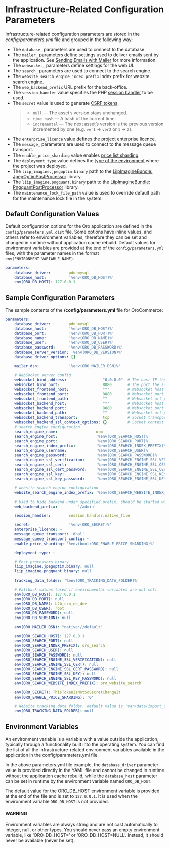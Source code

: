 <a id="installation-parameters-yml-description"></a>

# Infrastructure-Related Configuration Parameters

Infrastructure-related configuration parameters are stored in the *config/parameters.yml* file and grouped in the following way:

* The `database_` parameters are used to connect to the database.
* The `mailer_` parameters define settings used to deliver emails sent by the application. See <a href="https://symfony.com/doc/current/mailer.html#transport-setup" target="_blank">Sending Emails with Mailer</a> for more information.
* The `websocket_` parameters define settings for the web UI.
* The `search_` parameters are used to connect to the search engine.
* The `website_search_engine_index_prefix` index prefix for website search engine.
* The `web_backend_prefix` URL prefix for the back-office.
* The `session_handler` value specifies the PHP <a href="https://symfony.com/doc/5.4/components/http_foundation/session_configuration.html#save-handlers" target="_blank">session handler</a> to be used.
* The `secret` value is used to generate <a href="https://symfony.com/doc/5.4/security/csrf.html" target="_blank">CSRF tokens</a>.
  > * `null` — The asset’s version stays unchanged.
  > * `time_hash` — A hash of the current time.
  > * `incremental` — The next asset’s version is the previous version incremented by one (e.g. `ver1` -> `ver2` or `1` -> `2`).
* The `enterprise_licence` value defines the project enterprise licence.
* The `message_` parameters are used to connect to the message queue transport.
* The `enable_price_sharding` value enables [price list sharding](../../../bundles/commerce/PricingBundle/price-list-sharding.md#admin-price-list-sharding).
* The `deployment_type` value defines the [type of the environment](environment-type-based-configuration.md#environment-type-based-configuration) where the project was deployed.
* The `liip_imagine.jpegoptim.binary` path to the <a href="https://github.com/liip/LiipImagineBundle/blob/afa4193c7fde027426ebb19e73878cd026438bbd/Resources/doc/post-processors/jpeg-optim.rst" target="_blank">LiipImagineBundle: JpegOptimPostProcessor</a> library.
* The `liip_imagine.pngquant.binary` path to the <a href="https://github.com/liip/LiipImagineBundle/blob/afa4193c7fde027426ebb19e73878cd026438bbd/Resources/doc/post-processors/png-quant.rst" target="_blank">LiipImagineBundle: PngquantPostProcessor</a> library.
* The `maintenance_lock_file_path` value is used to override default path for the maintenance lock file in the system.

<a id="book-installation-github-clone-configuration-params-default"></a>

## Default Configuration Values

Default configuration options for the Oro application are defined in the `config/parameters.yml.dist` file. Some options have inline values, and others refer to environment variables, therefore they can be set and changed in runtime without application cache rebuild. Default values for environment variables are provided at the end of the `config/parameters.yml` files, with the parameter names in the format `env(ENVIRONMENT_VARIABLE_NAME)`.

```yaml
parameters:
    database_driver:        pdo_mysql
    database_host:          '%env(ORO_DB_HOST)%'
    env(ORO_DB_HOST): 127.0.0.1
```

## Sample Configuration Parameters

The sample contents of the **<installation directory>/config/parameters.yml** file for OroCommerce:

```yaml
parameters:
    database_driver:        pdo_mysql
    database_host:          '%env(ORO_DB_HOST)%'
    database_port:          '%env(ORO_DB_PORT)%'
    database_name:          '%env(ORO_DB_NAME)%'
    database_user:          '%env(ORO_DB_USER)%'
    database_password:      '%env(ORO_DB_PASSWORD)%'
    database_server_version: '%env(ORO_DB_VERSION)%'
    database_driver_options: []

    mailer_dsn:             '%env(ORO_MAILER_DSN)%'

    # WebSocket server config
    websocket_bind_address:                "0.0.0.0"  # The host IP the socket server will bind to
    websocket_bind_port:                   8080       # The port the socket server will listen on
    websocket_frontend_host:               "*"        # Websocket host the browser will connect to
    websocket_frontend_port:               8080       # Websocket port the browser will connect to
    websocket_frontend_path:               ""         # Websocket url path the browser will connect to (for example "/websocket" or "/ws")
    websocket_backend_host:                "*"        # Websocket host the application server will connect to
    websocket_backend_port:                8080       # Websocket port the application server will connect to
    websocket_backend_path:                ""         # Websocket url path the application server will connect to (for example "/websocket" or "/ws")
    websocket_backend_transport:           tcp        # Socket transport (for example "tcp", "ssl" or "tls")
    websocket_backend_ssl_context_options: {}         # Socket context options, usually needed when using secure transport
    # search engine configuration
    search_engine_name:                 orm
    search_engine_host:                 '%env(ORO_SEARCH_HOST)%'
    search_engine_port:                 '%env(ORO_SEARCH_PORT)%'
    search_engine_index_prefix:         '%env(ORO_SEARCH_INDEX_PREFIX)%'
    search_engine_username:             '%env(ORO_SEARCH_USER)%'
    search_engine_password:             '%env(ORO_SEARCH_PASSWORD)%'
    search_engine_ssl_verification:     '%env(ORO_SEARCH_ENGINE_SSL_VERIFICATION)%'
    search_engine_ssl_cert:             '%env(ORO_SEARCH_ENGINE_SSL_CERT)%'
    search_engine_ssl_cert_password:    '%env(ORO_SEARCH_ENGINE_SSL_CERT_PASSWORD)%'
    search_engine_ssl_key:              '%env(ORO_SEARCH_ENGINE_SSL_KEY)%'
    search_engine_ssl_key_password:     '%env(ORO_SEARCH_ENGINE_SSL_KEY_PASSWORD)%'

    # website search engine configuration
    website_search_engine_index_prefix: '%env(ORO_SEARCH_WEBSITE_INDEX_PREFIX)%'

    # Used to hide backend under specified prefix, should be started with "/", for instance "/admin"
    web_backend_prefix:         '/admin'

    session_handler:        session.handler.native_file

    secret:                 '%env(ORO_SECRET)%'
    enterprise_licence: ~
    message_queue_transport: 'dbal'
    message_queue_transport_config: ~
    enable_price_sharding: '%env(bool:ORO_ENABLE_PRICE_SHARDING)%'

    deployment_type: ~

    # Post processors binary
    liip_imagine.jpegoptim.binary: null
    liip_imagine.pngquant.binary: null

    tracking_data_folder: '%env(ORO_TRACKING_DATA_FOLDER)%'

    # Fallback values (used if environmental variables are not set)
    env(ORO_DB_HOST): 127.0.0.1
    env(ORO_DB_PORT): null
    env(ORO_DB_NAME): b2b_crm_ee_dev
    env(ORO_DB_USER): root
    env(ORO_DB_PASSWORD): null
    env(ORO_DB_VERSION): null

    env(ORO_MAILER_DSN): "native://default"

    env(ORO_SEARCH_HOST): 127.0.0.1
    env(ORO_SEARCH_PORT): null
    env(ORO_SEARCH_INDEX_PREFIX): oro_search
    env(ORO_SEARCH_USER): null
    env(ORO_SEARCH_PASSWORD): null
    env(ORO_SEARCH_ENGINE_SSL_VERIFICATION): null
    env(ORO_SEARCH_ENGINE_SSL_CERT): null
    env(ORO_SEARCH_ENGINE_SSL_CERT_PASSWORD): null
    env(ORO_SEARCH_ENGINE_SSL_KEY): null
    env(ORO_SEARCH_ENGINE_SSL_KEY_PASSWORD): null
    env(ORO_SEARCH_WEBSITE_INDEX_PREFIX): oro_website_search

    env(ORO_SECRET): ThisTokenIsNotSoSecretChangeIt
    env(ORO_ENABLE_PRICE_SHARDING): '0'

    # Website tracking data folder, default value is 'var/data/import_files/tracking'
    env(ORO_TRACKING_DATA_FOLDER): null
```

## Environment Variables

An environment variable is a variable with a value outside the application, typically through a functionality built into the operating system. You can find the list of all the infrastructure-related environment variables available in the application in the config/parameters.yml file.

In the above parameters.yml file example, the `database_driver` parameter value is provided directly in the YAML file and cannot be changed in runtime without the application cache rebuild, while the `database_host` parameter can be set in runtime by the environment variable named `ORO_DB_HOST`.

The default value for the ORO_DB_HOST environment variable is provided at the end of the file and is set to `127.0.0.1`. It is used when the environment variable `ORO_DB_HOST` is not provided.

#### WARNING
Environment variables are always string and are not cast automatically to integer, null, or other types. You should never pass an empty environment variable, like ‘ORO_DB_HOST=’ or ‘ORO_DB_HOST=NULL’. Instead, it should never be available (never be set).

<!-- Frontend -->
